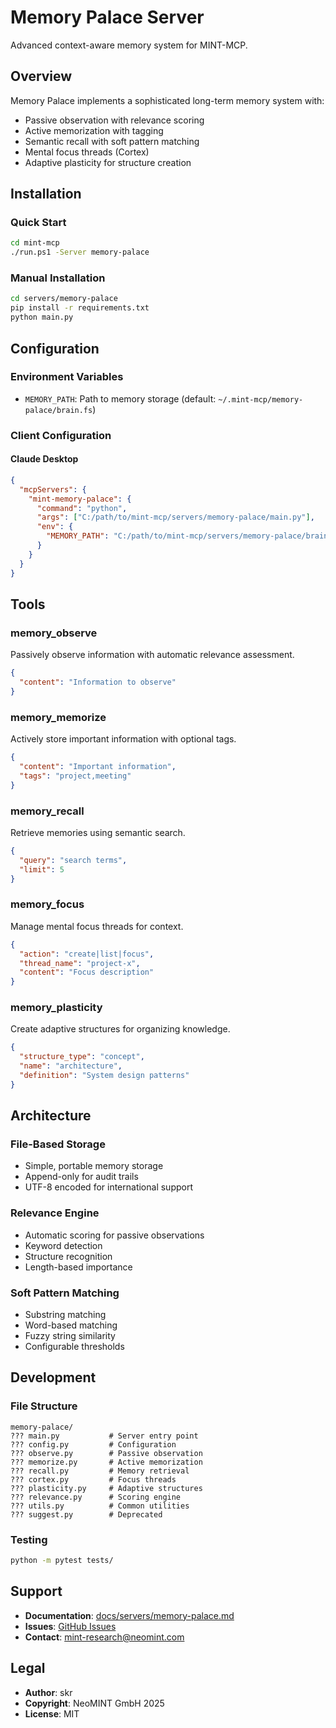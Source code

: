 # Memory Palace Server

Advanced context-aware memory system for MINT-MCP.

## Overview

Memory Palace implements a sophisticated long-term memory system with:
- Passive observation with relevance scoring
- Active memorization with tagging
- Semantic recall with soft pattern matching
- Mental focus threads (Cortex)
- Adaptive plasticity for structure creation

## Installation

### Quick Start
```bash
cd mint-mcp
./run.ps1 -Server memory-palace
```

### Manual Installation
```bash
cd servers/memory-palace
pip install -r requirements.txt
python main.py
```

## Configuration

### Environment Variables
- `MEMORY_PATH`: Path to memory storage (default: `~/.mint-mcp/memory-palace/brain.fs`)

### Client Configuration

#### Claude Desktop
```json
{
  "mcpServers": {
    "mint-memory-palace": {
      "command": "python",
      "args": ["C:/path/to/mint-mcp/servers/memory-palace/main.py"],
      "env": {
        "MEMORY_PATH": "C:/path/to/mint-mcp/servers/memory-palace/brain.fs"
      }
    }
  }
}
```

## Tools

### memory_observe
Passively observe information with automatic relevance assessment.
```json
{
  "content": "Information to observe"
}
```

### memory_memorize
Actively store important information with optional tags.
```json
{
  "content": "Important information",
  "tags": "project,meeting"
}
```

### memory_recall
Retrieve memories using semantic search.
```json
{
  "query": "search terms",
  "limit": 5
}
```

### memory_focus
Manage mental focus threads for context.
```json
{
  "action": "create|list|focus",
  "thread_name": "project-x",
  "content": "Focus description"
}
```

### memory_plasticity
Create adaptive structures for organizing knowledge.
```json
{
  "structure_type": "concept",
  "name": "architecture",
  "definition": "System design patterns"
}
```

## Architecture

### File-Based Storage
- Simple, portable memory storage
- Append-only for audit trails
- UTF-8 encoded for international support

### Relevance Engine
- Automatic scoring for passive observations
- Keyword detection
- Structure recognition
- Length-based importance

### Soft Pattern Matching
- Substring matching
- Word-based matching
- Fuzzy string similarity
- Configurable thresholds

## Development

### File Structure
```
memory-palace/
??? main.py           # Server entry point
??? config.py         # Configuration
??? observe.py        # Passive observation
??? memorize.py       # Active memorization
??? recall.py         # Memory retrieval
??? cortex.py         # Focus threads
??? plasticity.py     # Adaptive structures
??? relevance.py      # Scoring engine
??? utils.py          # Common utilities
??? suggest.py        # Deprecated
```

### Testing
```bash
python -m pytest tests/
```

## Support

- **Documentation**: [docs/servers/memory-palace.md](../../docs/servers/memory-palace.md)
- **Issues**: [GitHub Issues](https://github.com/data-mint-research/mint-mcp/issues)
- **Contact**: mint-research@neomint.com

## Legal

- **Author**: skr
- **Copyright**: NeoMINT GmbH 2025
- **License**: MIT